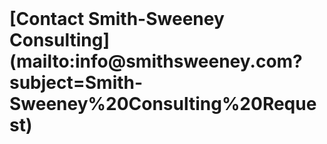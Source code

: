 <br><br><br>
<h1>[Contact Smith-Sweeney Consulting](mailto:info@smithsweeney.com?subject=Smith-Sweeney%20Consulting%20Request)</h1>
